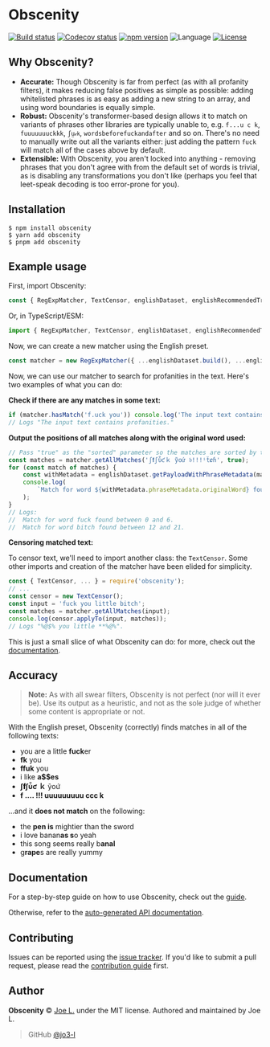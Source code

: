 # Obscenity

<a href="https://github.com/jo3-l/obscenity/actions"><img src="https://img.shields.io/github/workflow/status/jo3-l/obscenity/Continuous%20Integration?style=for-the-badge" alt="Build status"></a>
<a href="https://app.codecov.io/gh/jo3-l/obscenity/"><img src="https://img.shields.io/codecov/c/github/jo3-l/obscenity?style=for-the-badge" alt="Codecov status"></a>
<a href="https://npmjs.com/package/obscenity"><img src="https://img.shields.io/npm/v/obscenity?style=for-the-badge" alt="npm version"></a>
<img src='https://img.shields.io/github/languages/top/jo3-l/serenity.svg?style=for-the-badge' alt='Language'/>
<a href="https://github.com/jo3-l/obscenity/blob/main/LICENSE.md"><img src="https://img.shields.io/github/license/jo3-l/obscenity?style=for-the-badge" alt="License"></a>

## Why Obscenity?

- **Accurate:** Though Obscenity is far from perfect (as with all profanity filters), it makes reducing false positives as simple as possible: adding whitelisted phrases is as easy as adding a new string to an array, and using word boundaries is equally simple.
- **Robust:** Obscenity's transformer-based design allows it to match on variants of phrases other libraries are typically unable to, e.g. `f...u c k`, `fuuuuuuuckkk`, `ʃṳ𝒸𝗄`, `wordsbeforefuckandafter` and so on. There's no need to manually write out all the variants either: just adding the pattern `fuck` will match all of the cases above by default.
- **Extensible:** With Obscenity, you aren't locked into anything - removing phrases that you don't agree with from the default set of words is trivial, as is disabling any transformations you don't like (perhaps you feel that leet-speak decoding is too error-prone for you).

## Installation

```shell
$ npm install obscenity
$ yarn add obscenity
$ pnpm add obscenity
```

## Example usage

First, import Obscenity:

```javascript
const { RegExpMatcher, TextCensor, englishDataset, englishRecommendedTransformers } = require('obscenity');
```

Or, in TypeScript/ESM:

```typescript
import { RegExpMatcher, TextCensor, englishDataset, englishRecommendedTransformers } from 'obscenity';
```

Now, we can create a new matcher using the English preset.

```javascript
const matcher = new RegExpMatcher({ ...englishDataset.build(), ...englishRecommendedTransformers });
```

Now, we can use our matcher to search for profanities in the text. Here's two examples of what you can do:

**Check if there are any matches in some text:**

```javascript
if (matcher.hasMatch('f.uck you')) console.log('The input text contains profanities.');
// Logs "The input text contains profanities."
```

**Output the positions of all matches along with the original word used:**

```javascript
// Pass "true" as the "sorted" parameter so the matches are sorted by their position.
const matches = matcher.getAllMatches('ʃ𝐟ʃὗƈｋ ỹоứ 𝔟!!!ⁱẗ𝙘ɦ', true);
for (const match of matches) {
	const withMetadata = englishDataset.getPayloadWithPhraseMetadata(match);
	console.log(
		`Match for word ${withMetadata.phraseMetadata.originalWord} found between ${withMetadata.startIndex} and ${withMetadata.endIndex}.`,
	);
}
// Logs:
// 	Match for word fuck found between 0 and 6.
// 	Match for word bitch found between 12 and 21.
```

**Censoring matched text:**

To censor text, we'll need to import another class: the `TextCensor`.
Some other imports and creation of the matcher have been elided for simplicity.

```javascript
const { TextCensor, ... } = require('obscenity');
// ...
const censor = new TextCensor();
const input = 'fuck you little bitch';
const matches = matcher.getAllMatches(input);
console.log(censor.applyTo(input, matches));
// Logs "%@$% you little **%@%".
```

This is just a small slice of what Obscenity can do: for more, check out the [documentation](#documentation).

## Accuracy

> **Note:** As with all swear filters, Obscenity is not perfect (nor will it ever be). Use its output as a heuristic, and not as the sole judge of whether some content is appropriate or not.

With the English preset, Obscenity (correctly) finds matches in all of the following texts:

- you are a little **fuck**er
- **fk** you
- **ffuk** you
- i like **a$$es**
- **ʃ𝐟ʃὗƈ ｋ** ỹоứ
- **f .... !!! uuuuuuuuu ccc k**

...and it **does not match** on the following:

- the **pen is** mightier than the sword
- i love banan**as s**o yeah
- this song seems really b**anal**
- g**rape**s are really yummy

## Documentation

For a step-by-step guide on how to use Obscenity, check out the [guide](./docs/guide).

Otherwise, refer to the [auto-generated API documentation](./docs/reference).

## Contributing

Issues can be reported using the [issue tracker](https://github.com/jo3-l/obscenity/issues).
If you'd like to submit a pull request, please read the [contribution guide](./CONTRIBUTING.md) first.

## Author

**Obscenity** © [Joe L.](https://github.com/jo3-l/) under the MIT license. Authored and maintained by Joe L.

> GitHub [@jo3-l](https://github.com/jo3-l)
